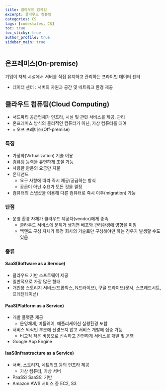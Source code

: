 ```yaml
---
title: 클라우드 컴퓨팅
excerpt: 클라우드 컴퓨팅
categories: CS
tags: [codestates, CS]
toc: true
toc_sticky: true
author_profile: true
sidebar_main: true
---
```

## 온프레미스(On-premise)
기업이 자체 시설에서 서버를 직접 유지하고 관리하는 프라이빗 데이터 센터  
  - 데이터 센터 : 서버의 자원과 공간 및 네트워크 환경 제공

## 클라우드 컴퓨팅(Cloud Computing) 
- 서드파티 공급업체가 인프라, 시설 및 관련 서비스를 제공, 관리
- 온프레미스 방식의 물리적인 컴퓨터가 아닌, 가상 컴퓨터를 대여
- = 오프 프레미스(Off-premise)

### 특징
- 가상화(Virtualization) 기술 이용
- 컴퓨팅 능력을 유연하게 조절 가능
- 사용한 만큼의 요금만 지불
- 온디맨드 
  - 요구 사항에 따라 즉시 제공/공급하는 방식
  - 공급이 아닌 수요가 모든 것을 결정
- 컴퓨터의 스냅샷을 이용해 다른 컴퓨터로 즉시 이주(migration) 가능

### 단점
- 운영 환경 자체가 클라우드 제공자(vendor)에게 종속
  - 클라우드 서비스에 문제가 생기면 배포와 관리환경에 영향을 미침
  - 백엔드 구성 자체가 특정 회사의 기술로만 구성해야만 하는 경우가 발생할 수도 있음

### 종류
#### SaaS(Software as a Service)
- 클라우드 기반 소프트웨어 제공
- 일반적으로 가장 많은 형태
- 개인용 스토리지 서비스(드롭박스, N드라이브), 구글 드라이브(문서, 스프레드시트, 프레젠테이션)
#### PaaS(Platform as a Service)
- 개발 플랫폼 제공
  - 운영체제, 미들웨어, 애플리케이션 실행환경 포함
- 서비스 외적인 부분에 신경쓰지 않고 서비스 개발에 집중 가능
  - 비교적 적은 비용으로 신속하고 간편하게 서비스를 개발 및 운영 
- Google App Engine
#### IaaS(Infrastructure as a Service)
- 서버, 스토리지, 네트워크 등의 인프라 제공
  - 가상 컴퓨터, 가상 서버
- PaaS와 SaaS의 기반
- Amazon AWS 서비스 중 EC2, S3
